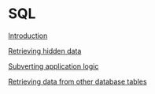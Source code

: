 # SQL

[Introduction](SQL%204e4e2d0612d645338f9a47d45af545f2/Introduction%2059bebd35985c401888400f78595be04d.md)

[Retrieving hidden data](SQL%204e4e2d0612d645338f9a47d45af545f2/Retrieving%20hidden%20data%2032a41f15cfe64e63a37aa438f178d581.md)

[Subverting application logic](SQL%204e4e2d0612d645338f9a47d45af545f2/Subverting%20application%20logic%20381aae269d9a4def88859fdb5be1972b.md)

[Retrieving data from other database tables](SQL%204e4e2d0612d645338f9a47d45af545f2/Retrieving%20data%20from%20other%20database%20tables%206926125831e44229bba120dcc8da110b.md)